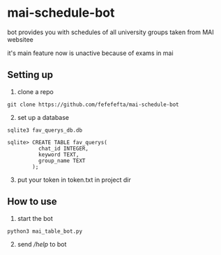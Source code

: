 # mai-schedule-bot
bot provides you with schedules of all university groups taken from MAI websitee

it's main feature now is unactive because of exams in mai

## Setting up
1. clone a repo
```
git clone https://github.com/fefefefta/mai-schedule-bot
```
2. set up a database
```
sqlite3 fav_querys_db.db
```
```
sqlite> CREATE TABLE fav_querys(
	      chat_id INTEGER,
	      keyword TEXT,
	      group_name TEXT
        );
```
3. put your token in token.txt in project dir

## How to use

1. start the bot

```
python3 mai_table_bot.py
```
2. send */help* to bot 
